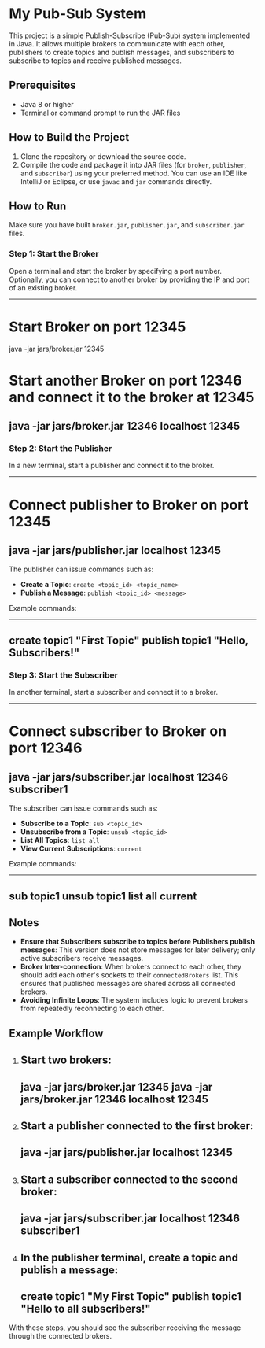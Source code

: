 # My Pub-Sub System

This project is a simple Publish-Subscribe (Pub-Sub) system implemented in Java. It allows multiple brokers to communicate with each other, publishers to create topics and publish messages, and subscribers to subscribe to topics and receive published messages.

## Prerequisites

- Java 8 or higher
- Terminal or command prompt to run the JAR files

## How to Build the Project

1. Clone the repository or download the source code.
2. Compile the code and package it into JAR files (for `broker`, `publisher`, and `subscriber`) using your preferred method. You can use an IDE like IntelliJ or Eclipse, or use `javac` and `jar` commands directly.

## How to Run

Make sure you have built `broker.jar`, `publisher.jar`, and `subscriber.jar` files.

### Step 1: Start the Broker

Open a terminal and start the broker by specifying a port number. Optionally, you can connect to another broker by providing the IP and port of an existing broker.

---
# Start Broker on port 12345
java -jar jars/broker.jar 12345

# Start another Broker on port 12346 and connect it to the broker at 12345
java -jar jars/broker.jar 12346 localhost 12345
---

### Step 2: Start the Publisher

In a new terminal, start a publisher and connect it to the broker.

---
# Connect publisher to Broker on port 12345
java -jar jars/publisher.jar localhost 12345
---

The publisher can issue commands such as:

- **Create a Topic**: `create <topic_id> <topic_name>`
- **Publish a Message**: `publish <topic_id> <message>`

Example commands:

---
create topic1 "First Topic"
publish topic1 "Hello, Subscribers!"
---

### Step 3: Start the Subscriber

In another terminal, start a subscriber and connect it to a broker.

---
# Connect subscriber to Broker on port 12346
java -jar jars/subscriber.jar localhost 12346 subscriber1
---

The subscriber can issue commands such as:

- **Subscribe to a Topic**: `sub <topic_id>`
- **Unsubscribe from a Topic**: `unsub <topic_id>`
- **List All Topics**: `list all`
- **View Current Subscriptions**: `current`

Example commands:

---
sub topic1
unsub topic1
list all
current
---

## Notes

- **Ensure that Subscribers subscribe to topics before Publishers publish messages**: This version does not store messages for later delivery; only active subscribers receive messages.
- **Broker Inter-connection**: When brokers connect to each other, they should add each other's sockets to their `connectedBrokers` list. This ensures that published messages are shared across all connected brokers.
- **Avoiding Infinite Loops**: The system includes logic to prevent brokers from repeatedly reconnecting to each other.

## Example Workflow

1. Start two brokers:
   ---
   java -jar jars/broker.jar 12345
   java -jar jars/broker.jar 12346 localhost 12345
   ---
2. Start a publisher connected to the first broker:
   ---
   java -jar jars/publisher.jar localhost 12345
   ---
3. Start a subscriber connected to the second broker:
   ---
   java -jar jars/subscriber.jar localhost 12346 subscriber1
   ---
4. In the publisher terminal, create a topic and publish a message:
   ---
   create topic1 "My First Topic"
   publish topic1 "Hello to all subscribers!"
   ---

With these steps, you should see the subscriber receiving the message through the connected brokers.
